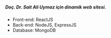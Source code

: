 
<h5>Doç. Dr. Sait Ali Uymaz için dinamik web sitesi.</h5>
<ul>
  <li>Front-end: ReactJS</li>
  <li>Back-end: NodeJS, ExpressJS</li>
  <li>Database: MongoDB</li>
</ul>